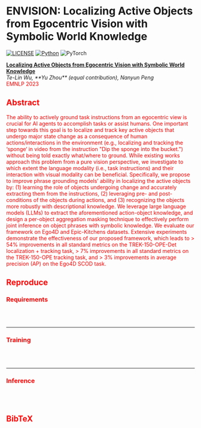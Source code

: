 # ENVISION: Localizing Active Objects from Egocentric Vision with Symbolic World Knowledge
[![LICENSE](https://img.shields.io/badge/license-MIT-green)](./LICENSE)
[![Python](https://img.shields.io/badge/python-3.6-blue)](https://www.python.org/)
![PyTorch](https://img.shields.io/badge/pytorch-1.5-yellow)


**[Localizing Active Objects from Egocentric Vision with Symbolic World Knowledge](https://arxiv.org/pdf/2310.15066v1.pdf)**<br>
<em>Te-Lin Wu<sup>*</sup>, **Yu Zhou<sup>*</sup>** (equal contribution), Nanyun Peng</em> <font color="red"> <br/>
EMNLP 2023 <br>

## Abstract
The ability to actively ground task instructions from an egocentric view is crucial for AI agents to accomplish tasks or assist humans. One important step towards this goal is to localize and track key active objects that undergo major state change as a consequence of human actions/interactions in the environment (e.g., localizing and tracking the ‘sponge‘ in video from the instruction "Dip the sponge into the bucket.") without being told exactly what/where to ground. While existing works approach this problem from a pure vision perspective, we investigate to which extent the language modality (i.e., task instructions) and their interaction with visual modality can be beneficial. Specifically, we propose to improve phrase grounding models’ ability in localizing the active objects by: (1) learning the role of objects undergoing change and accurately extracting them from the instructions, (2) leveraging pre- and post-conditions of the objects during actions, and (3) recognizing the objects more robustly with descriptional knowledge. We leverage large language models (LLMs) to extract the aforementioned action-object knowledge, and design a per-object aggregation masking technique to effectively perform joint inference on object phrases with
symbolic knowledge. We evaluate our framework on Ego4D and Epic-Kitchens datasets. Extensive experiments demonstrate the effectiveness of our proposed framework, which leads to > 54% improvements in all standard metrics on the TREK-150-OPE-Det localization + tracking task, > 7% improvements in all standard metrics on the TREK-150-OPE tracking task, and > 3% improvements in average precision (AP) on the Ego4D SCOD task.



## Reproduce
### Requirements

<br><br>

---

### Training

<br><br>

---

### Inference

<br><br>



## BibTeX

